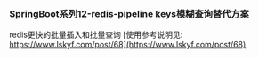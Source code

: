 ### SpringBoot系列12-redis-pipeline keys模糊查询替代方案
redis更快的批量插入和批量查询
[使用参考说明见: https://www.lskyf.com/post/68](https://www.lskyf.com/post/68)
